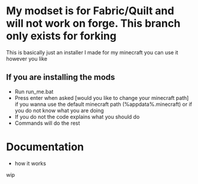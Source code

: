 # My modset is for Fabric/Quilt and will not work on forge. This branch only exists for forking 

This is basically just an installer I made for my minecraft you can use it however you like


## If you are installing the mods

- Run run_me.bat
- Press enter when asked [would you like to change your minecraft path] if you wanna use the default minecraft path (%appdata%\.minecraft) or if you do not know what you are doing
- If you do not the code explains what you should do
- Commands will do the rest


# Documentation
- how it works

wip
